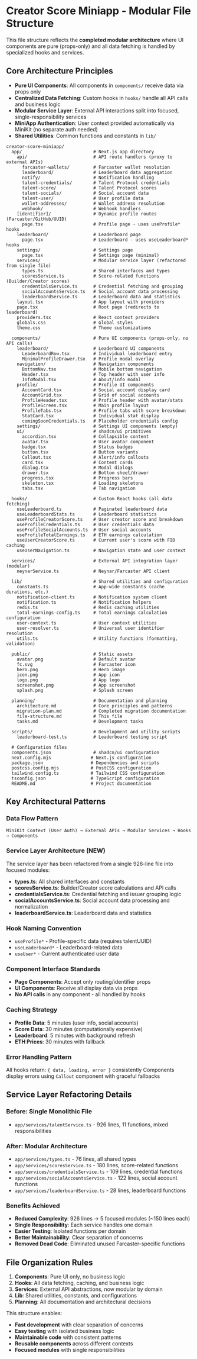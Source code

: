 # Creator Score Miniapp - Modular File Structure

This file structure reflects the **completed modular architecture** where UI components are pure (props-only) and all data fetching is handled by specialized hooks and services.

## Core Architecture Principles

- **Pure UI Components**: All components in `components/` receive data via props only
- **Centralized Data Fetching**: Custom hooks in `hooks/` handle all API calls and business logic
- **Modular Service Layer**: External API interactions split into focused, single-responsibility services
- **MiniApp Authentication**: User context provided automatically via MiniKit (no separate auth needed)
- **Shared Utilities**: Common functions and constants in `lib/`

```plaintext
creator-score-miniapp/
  app/                           # Next.js app directory
    api/                         # API route handlers (proxy to external APIs)
      farcaster-wallets/         # Farcaster wallet resolution
      leaderboard/               # Leaderboard data aggregation
      notify/                    # Notification handling
      talent-credentials/        # Talent Protocol credentials
      talent-score/              # Talent Protocol scores
      talent-socials/            # Social account data
      talent-user/               # User profile data
      wallet-addresses/          # Wallet address resolution
      webhook/                   # Webhook handlers
    [identifier]/                # Dynamic profile routes (Farcaster/GitHub/UUID)
      page.tsx                   # Profile page - uses useProfile* hooks
    leaderboard/                 # Leaderboard page
      page.tsx                   # Leaderboard - uses useLeaderboard* hooks
    settings/                    # Settings page
      page.tsx                   # Settings page (minimal)
    services/                    # Modular service layer (refactored from single file)
      types.ts                   # Shared interfaces and types
      scoresService.ts           # Score-related functions (Builder/Creator scores)
      credentialsService.ts      # Credential fetching and grouping
      socialAccountsService.ts   # Social account data processing
      leaderboardService.ts      # Leaderboard data and statistics
    layout.tsx                   # App layout with providers
    page.tsx                     # Root page (redirects to leaderboard)
    providers.tsx                # React context providers
    globals.css                  # Global styles
    theme.css                    # Theme customizations

  components/                    # Pure UI components (props-only, no API calls)
    leaderboard/                 # Leaderboard UI components
      LeaderboardRow.tsx         # Individual leaderboard entry
      MinimalProfileDrawer.tsx   # Profile modal overlay
    navigation/                  # Navigation components
      BottomNav.tsx              # Mobile bottom navigation
      Header.tsx                 # Top header with user info
      InfoModal.tsx              # About/info modal
    profile/                     # Profile UI components
      AccountCard.tsx            # Social account display card
      AccountGrid.tsx            # Grid of social accounts
      ProfileHeader.tsx          # Profile header with avatar/stats
      ProfileScreen.tsx          # Main profile layout
      ProfileTabs.tsx            # Profile tabs with score breakdown
      StatCard.tsx               # Individual stat display
      comingSoonCredentials.ts   # Placeholder credentials config
    settings/                    # Settings UI components (empty)
    ui/                          # shadcn/ui primitives
      accordion.tsx              # Collapsible content
      avatar.tsx                 # User avatar component
      badge.tsx                  # Status badges
      button.tsx                 # Button variants
      Callout.tsx                # Alert/info callouts
      card.tsx                   # Content cards
      dialog.tsx                 # Modal dialogs
      drawer.tsx                 # Bottom sheet/drawer
      progress.tsx               # Progress bars
      skeleton.tsx               # Loading skeletons
      tabs.tsx                   # Tab navigation

  hooks/                         # Custom React hooks (all data fetching)
    useLeaderboard.ts            # Paginated leaderboard data
    useLeaderboardStats.ts       # Leaderboard statistics
    useProfileCreatorScore.ts    # User creator score and breakdown
    useProfileCredentials.ts     # User credentials data
    useProfileSocialAccounts.ts  # User social accounts
    useProfileTotalEarnings.ts   # ETH earnings calculation
    useUserCreatorScore.ts       # Current user's score with FID caching
    useUserNavigation.ts         # Navigation state and user context

  services/                      # External API integration layer (modular)
    neynarService.ts             # Neynar/Farcaster API client

  lib/                           # Shared utilities and configuration
    constants.ts                 # App-wide constants (cache durations, etc.)
    notification-client.ts       # Notification system client
    notification.ts              # Notification helpers
    redis.ts                     # Redis caching utilities
    total-earnings-config.ts     # Total earnings calculation configuration
    user-context.ts              # User context utilities
    user-resolver.ts             # Universal user identifier resolution
    utils.ts                     # Utility functions (formatting, validation)

  public/                        # Static assets
    avatar.png                   # Default avatar
    fc.svg                       # Farcaster icon
    hero.png                     # Hero image
    icon.png                     # App icon
    logo.png                     # App logo
    screenshot.png               # App screenshot
    splash.png                   # Splash screen

  planning/                      # Documentation and planning
    architecture.md              # Core principles and patterns
    migration-plan.md            # Completed migration documentation
    file-structure.md            # This file
    tasks.md                     # Development tasks

  scripts/                       # Development and utility scripts
    leaderboard-test.ts          # Leaderboard testing script

  # Configuration files
  components.json                # shadcn/ui configuration
  next.config.mjs               # Next.js configuration
  package.json                  # Dependencies and scripts
  postcss.config.mjs            # PostCSS configuration
  tailwind.config.ts            # Tailwind CSS configuration
  tsconfig.json                 # TypeScript configuration
  README.md                     # Project documentation
```

## Key Architectural Patterns

### Data Flow Pattern
```
MiniKit Context (User Auth) → External APIs → Modular Services → Hooks → Components
```

### Service Layer Architecture (NEW)
The service layer has been refactored from a single 926-line file into focused modules:

- **types.ts**: All shared interfaces and constants
- **scoresService.ts**: Builder/Creator score calculations and API calls
- **credentialsService.ts**: Credential fetching and issuer grouping logic
- **socialAccountsService.ts**: Social account data processing and normalization
- **leaderboardService.ts**: Leaderboard data and statistics

### Hook Naming Convention
- `useProfile*` - Profile-specific data (requires talentUUID)
- `useLeaderboard*` - Leaderboard-related data
- `useUser*` - Current authenticated user data

### Component Interface Standards
- **Page Components**: Accept only routing/identifier props
- **UI Components**: Receive all display data via props
- **No API calls** in any component - all handled by hooks

### Caching Strategy
- **Profile Data**: 5 minutes (user info, social accounts)
- **Score Data**: 30 minutes (computationally expensive)
- **Leaderboard**: 5 minutes with background refresh
- **ETH Prices**: 30 minutes with fallback

### Error Handling Pattern
All hooks return: `{ data, loading, error }` consistently
Components display errors using `Callout` component with graceful fallbacks

## Service Layer Refactoring Details

### Before: Single Monolithic File
- `app/services/talentService.ts` - 926 lines, 11 functions, mixed responsibilities

### After: Modular Architecture
- `app/services/types.ts` - 76 lines, all shared types
- `app/services/scoresService.ts` - 180 lines, score-related functions
- `app/services/credentialsService.ts` - 109 lines, credential functions
- `app/services/socialAccountsService.ts` - 122 lines, social account functions
- `app/services/leaderboardService.ts` - 28 lines, leaderboard functions

### Benefits Achieved
- **Reduced Complexity**: 926 lines → 5 focused modules (~150 lines each)
- **Single Responsibility**: Each service handles one domain
- **Easier Testing**: Isolated functions per domain
- **Better Maintainability**: Clear separation of concerns
- **Removed Dead Code**: Eliminated unused Farcaster-specific functions

## File Organization Rules

1. **Components**: Pure UI only, no business logic
2. **Hooks**: All data fetching, caching, and business logic
3. **Services**: External API abstractions, now modular by domain
4. **Lib**: Shared utilities, constants, and configurations
5. **Planning**: All documentation and architectural decisions

This structure enables:
- **Fast development** with clear separation of concerns
- **Easy testing** with isolated business logic
- **Maintainable code** with consistent patterns
- **Reusable components** across different contexts
- **Focused modules** with single responsibilities 